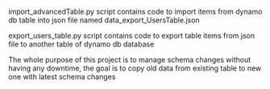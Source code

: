 import_advancedTable.py script contains code to import items from dynamo db table into json file named data_export_UsersTable.json

export_users_table.py script contains code to export table items from json file to another table of dynamo db database

The whole purpose of this project is to manage schema changes without having any downtime, the goal is to copy old data from existing table to new one with latest schema changes